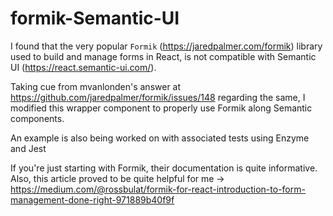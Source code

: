 # formik-Semantic-UI

I found that the very popular `Formik` (https://jaredpalmer.com/formik) library used to build and manage forms in React, is not compatible with Semantic UI (https://react.semantic-ui.com/).

Taking cue from mvanlonden's answer at https://github.com/jaredpalmer/formik/issues/148 regarding the same, I modified this wrapper component to properly use Formik along Semantic components.

An example is also being worked on with associated tests using Enzyme and Jest

If you're just starting with Formik, their documentation is quite informative. 
Also, this article proved to be quite helpful for me -> https://medium.com/@rossbulat/formik-for-react-introduction-to-form-management-done-right-971889b40f9f

